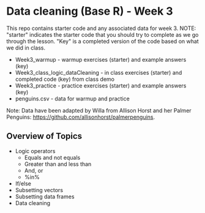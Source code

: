 # Data cleaning (Base R) - Week 3
This repo contains starter code and any associated data for week 3. NOTE: "starter"  indicates the starter code that you should try to complete as we go through the lesson. "Key" is a completed version of the code based on what we did in class. 

* Week3_warmup - warmup exercises (starter) and example answers (key)
* Week3_class_logic_dataCleaning - in class exercises (starter) and completed code (key) from class demo
* Week3_practice - practice exercises (starter) and example answers (key)
* penguins.csv - data for warmup and practice

Note: Data have been adapted by Willa from Allison Horst and her Palmer Penguins: https://github.com/allisonhorst/palmerpenguins.

## Overview of Topics
* Logic operators
  * Equals and not equals
  * Greater than and less than
  * And, or
  * %in%
* If/else
* Subsetting vectors
* Subsetting data frames
* Data cleaning
